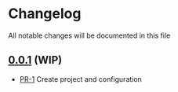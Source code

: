 # Changelog

All notable changes will be documented in this file

## [0.0.1](https://github.com/pablobascunana/youml-manager/compare/33cfc97...develop) (WIP)

* [PR-1](https://github.com/pablobascunana/youml-manager/pull/1) Create project and configuration